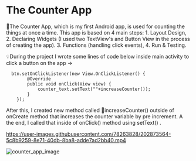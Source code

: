 # The Counter App

📱The Counter App, which is my first Android app, is used for counting the things at once a time. This app is based on 4 main steps: 
      1. Layout Design,
      2. Declaring Widgets (I used two TextView's and Button View in the process of creating the app).
      3. Functions (handling click events),
      4. Run & Testing.
      
💡During the project I wrote some lines of code below inside main activity to click a button on the app ->
 
     
      btn.setOnClickListener(new View.OnClickListener() {
            @Override
            public void onClick(View view) {
                counter_text.setText(""+increaseCounter());
            }
        });
        
        
        
 After this, I created new method called 📌increaseCounter() outside of onCreate method that increases the counter variable by pre increment. A the end, I called that inside of onClick() method using setText() .
 
 

https://user-images.githubusercontent.com/78263828/202873564-5c8b9259-8e71-40db-8ba8-adde7ad2bb40.mp4


 
 
 ![counter_app_image](https://user-images.githubusercontent.com/78263828/202873391-10a4fc03-21c5-4420-81b1-47d286d2674d.png)








